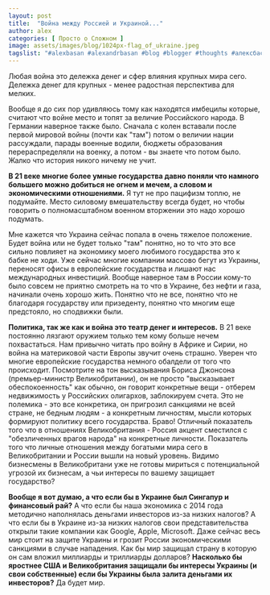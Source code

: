 ```yaml
---
layout: post
title:  "Война между Россией и Украиной..."
author: alex
categories: [ Просто о Сложном ]
image: assets/images/blog/1024px-flag_of_ukraine.jpeg
tagslist: "#alexbasan #alexandrbasan #blog #blogger #thoughts #алексбасан #александрбасан #блог #блоггер #простоосложном #какработаетмир #какустроенмир #простоосложном #теориямира #теория"
---
```


Любая война это дележка денег и сфер влияния крупных мира сего. Дележка денег для крупных - менее радостная перспектива для мелких.

Вообще я до сих пор удивляюсь тому как находятся имбецилы которые, считают что войне место и топят за величие Российского народа. В Германии наверное также было. Сначала с колен вставали после первой мировой войны (почти как "там") потом о величии нации рассуждали, парады военные водили, бюджеты образования перераспределяли на военку, а потом - вы знаете что потом было. Жалко что история никого ничему не учит. 

**В 21 веке многие более умные государства давно поняли что намного большего можно добиться не огнем и мечем, а словом и экономическими отношениями.** Я тут не про пацифизм топлю, не подумайте. Место силовому вмешательству всегда будет, но чтобы говорить о полномасштабном военном вторжении это надо хорошо подумать. 

Мне кажется что Украина сейчас попала в очень тяжелое положение. Будет война или не будет только "там" понятно, но то что это все сильно повлияет на экономику моего любимого государства это к бабке не ходи. Уже сейчас многие компании массово бегут из Украины, переносят офисы в европейские государства и лишают нас международных инвестиций. Вообще наверное там в России кому-то было совсем не приятно смотреть на то что в Украине, без нефти и газа, начинали очень хорошо жить. Понятно что не все, понятно что не благодаря государству или призеденту, понятно что многим еще предстояло, но сподвижки были.

**Политика, так же как и война это театр денег и интересов.** В 21 веке постоянно лязгают оружием только тем кому больше нечем похвастаться. Нам привычно читать про войну в Африке и Сирии, но война на материковой части Европы звучит очень страшно. Уверен что многие европейские государства немного обалдели от того что происходит. Посмотрите на тон высказывания Бориса Джонсона (премьер-министр Великобритании), он не просто "высказывает обеспокоенность" как обычно, он говорит конкретные вещи - отберем недвижимость у Российских олигархов, заблокируем счета. Это не полемика - это все конкретика, он пригрозил санкциями не всей стране, не бедным людям - а конкретным личностям, мысли которых формируют политику всего государства. Браво! Отличный показатель того что в отношениях Великобритания - Россия акцент сместился с "обезличенных врагов народа" на конкретные личности. Показатель того что личные отношения между богатыми мира сего в Великобритании и России вышли на новый уровень. Видимо бизнесмены в Великобритани уже не готовы мириться с потенциальной угрозой их бизнесам, а чьи интересы по вашему защищает государство?

**Вообще я вот думаю, а что если бы в Украине был Сингапур и финансовый рай?** А что если бы наша экономика с 2014 года методично наполнялась деньгами инвесторов из-за низких налогов? А что если бы в Украине из-за низких налогов свои представительства открыли такие компании как Google, Apple, Microsoft. Даже сейчас весь мир стоит на защите Украины и грозит России экономическими санкциями в случае нападения. Как бы мир защищал страну в которую он сам вложил миллиарды и триллиарды долларов? **Насколько бы яростнее США и Великобритания защищали бы интересы Украины (и свои собственные) если бы Украины была залита деньгами их инвесторов?** Да будет мир.